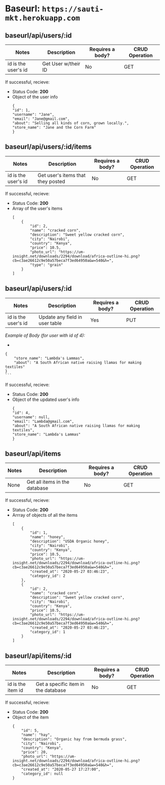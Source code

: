  # Baseurl: `https://sauti-mkt.herokuapp.com`


 ## **baseurl/api/users/:id**
 Notes              | Description       | Requires a body?| CRUD Operation |
 -------------------|-------------------|-----------------|----------------|
 id is the user's id|Get User w/their ID|      No         |     GET        |
 

 If successful, recieve:

  - Status Code: **200**
  - Object of the user info
    ```
    {
    "id": 1,
    "username": "Jane",
    "email": "Jane@gmail.com",
    "about": "Selling all kinds of corn, grown locally.",
    "store_name": "Jane and the Corn Farm"
    }
    ```


 ## **baseurl/api/users/:id/items**

  Notes              | Description                      | Requires a body?| CRUD Operation |
 --------------------|----------------------------------|-----------------|----------------|
 id is the user's id |Get user's items that they posted |      No         |      GET       |
 
 

 If successful, recieve:

  - Status Code: **200**
  - Array of the user's items 
    ```
    [
        {
            "id": 2,
            "name": "cracked corn",
            "description": "Sweet yellow cracked corn",
            "city": "Nairobi",
            "country": "Kenya",
            "price": 10.5,
            "photo_url": "https://um-insight.net/downloads/2294/download/africa-outline-hi.png?cb=c3ae26612c9e50a57beca7f3ed64950a&w=540&h=",
            "type": "grain"
        }
    ]
    ```

 ## **baseurl/api/users/:id**
  Notes              | Description                      | Requires a body?| CRUD Operation |
 --------------------|----------------------------------|-----------------|----------------|
 id is the user's id |Update any field in user table    |      Yes        |      PUT      |         
 

 *Example of Body (for user with id of 4):*
   - ```
    {
        "store_name": "Lambda's Lammas",
        "about": "A South African native raising llamas for making textiles"
    }
    ```

 If successful, recieve:

  - Status Code: **200**
  - Object of the updated user's info
    ```
    {
    "id": 4,
    "username": null,
    "email": "Lambda@gmail.com",
    "about": "A South African native raising llamas for making textiles",
    "store_name": "Lambda's Lammas"
    }
    ```


 ## **baseurl/api/items**
  Notes              | Description                      | Requires a body?| CRUD Operation |
 --------------------|----------------------------------|-----------------|----------------|
 None                |Get all items in the database     |         No      |      GET      |         
 


 If successful, recieve:

  - Status Code: **200**
  - Arrray of objects of all the items
    ```
    [
        {
            "id": 1,
            "name": "honey",
            "description": "USDA Organic honey",
            "city": "Nairobi",
            "country": "Kenya",
            "price": 10.5,
            "photo_url": "https://um-insight.net/downloads/2294/download/africa-outline-hi.png?cb=c3ae26612c9e50a57beca7f3ed64950a&w=540&h=",
            "created_at": "2020-05-27 03:46:23",
            "category_id": 2
        },
        {
            "id": 2,
            "name": "cracked corn",
            "description": "Sweet yellow cracked corn",
            "city": "Nairobi",
            "country": "Kenya",
            "price": 10.5,
            "photo_url": "https://um-insight.net/downloads/2294/download/africa-outline-hi.png?cb=c3ae26612c9e50a57beca7f3ed64950a&w=540&h=",
            "created_at": "2020-05-27 03:46:23",
            "category_id": 1
        }
    ]
    ```


 ## **baseurl/api/items/:id**
  Notes              | Description                       | Requires a body?| CRUD Operation |
 --------------------|-----------------------------------|-----------------|----------------|
 id is the item id   |Get a specific item in the database|         No      |      GET      |         
 


 If successful, recieve:

  - Status Code: **200**
  - Object of the item
    ```
    {
        "id": 5,
        "name": "hay",
        "description": "Organic hay from bermuda grass",
        "city": "Nairobi",
        "country": "Kenya",
        "price": 20,
        "photo_url": "https://um-insight.net/downloads/2294/download/africa-outline-hi.png?cb=c3ae26612c9e50a57beca7f3ed64950a&w=540&h=",
        "created_at": "2020-05-27 17:27:00",
        "category_id": null
    }

    ```